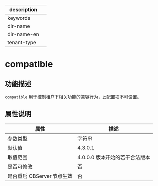 |description||
|---|---|
|keywords||
|dir-name||
|dir-name-en||
|tenant-type||

# compatible

## 功能描述

`compatible` 用于控制租户下相关功能的兼容行为，此配置项不可设置。

## 属性说明

| **属性** | **描述** |
| --- | --- |
| 参数类型 | 字符串 |
| 默认值 | 4.3.0.1 |
| 取值范围 | 4.0.0.0 版本开始的若干合法版本   |
| 是否可修改          | 否|
| 是否重启 OBServer 节点生效 | 否 |
